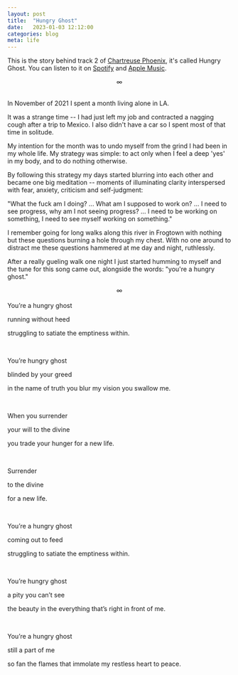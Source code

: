 ```yaml
---
layout: post
title:  "Hungry Ghost"
date:   2023-01-03 12:12:00
categories: blog
meta: life
---
```


This is the story behind track 2 of [Chartreuse Phoenix](https://zanny.net/blog/2022/12/31/chartreuse-phoenix.html), it's called Hungry Ghost. You can listen to it on [Spotify](https://open.spotify.com/track/6qtVzRBq76sTO3xcZjQumg?si=6f5daa00d4f24126) and [Apple Music](https://music.apple.com/us/album/hungry-ghost/1661683512?i=1661683515).
<br />
<div align="center"> ∞ </div>
<br />

In November of 2021 I spent a month living alone in LA.

It was a strange time -- I had just left my job and contracted a nagging cough after a trip to Mexico. I also didn't have a car so I spent most of that time in solitude.

My intention for the month was to undo myself from the grind I had been in my whole life. My strategy was simple: to act only when I feel a deep 'yes' in my body, and to do nothing otherwise.

By following this strategy my days started blurring into each other and became one big meditation -- moments of illuminating clarity interspersed with fear, anxiety, criticism and self-judgment:

"What the fuck am I doing? ... What am I supposed to work on? ... I need to see progress, why am I not seeing progress? ... I need to be working on something, I need to see myself working on something."

I remember going for long walks along this river in Frogtown with nothing but these questions burning a hole through my chest. With no one around to distract me these questions hammered at me day and night, ruthlessly.

After a really gueling walk one night I just started humming to myself and the tune for this song came out, alongside the words: "you're a hungry ghost."
<br />
<div align="center"> ∞ </div>
<br />
You’re a hungry ghost

running without heed

struggling to satiate the emptiness within.

<br />

You’re hungry ghost

blinded by your greed

in the name of truth you blur my vision you swallow me.

<br />

When you surrender

your will to the divine

you trade your hunger for a new life.

<br />

Surrender

to the divine

for a new life.

<br />

You’re a hungry ghost

coming out to feed

struggling to satiate the emptiness within.

<br />

You’re hungry ghost

a pity you can’t see

the beauty in the everything that’s right in front of me.

<br />

You’re a hungry ghost

still a part of me

so fan the flames that immolate my restless heart to peace.
